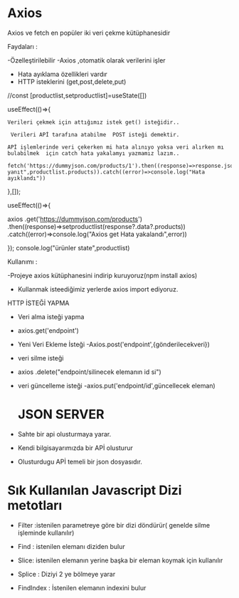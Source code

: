 #  Axios

Axios ve fetch en popüler iki veri çekme kütüphanesidir

Faydaları :

-Özelleştirilebilir
-Axios ,otomatik olarak verilerini işler
- Hata ayıklama özellikleri vardır
- HTTP isteklerini (get,post,delete,put)

 //const [productlist,setproductlist]=useState([])

   useEffect(()=>{

    Verileri çekmek için attığımız istek get() isteğidir..
 
     Verileri APİ tarafına atabilme  POST isteği demektir.

    APİ işlemlerinde veri çekerken mi hata alınıyo yoksa veri alırken mı bulabilmek  için catch hata yakalamyı yazmamız lazım..

    fetch('https://dummyjson.com/products/1').then((response)=>response.json()).then((productlist)=>console.log("2.Dönen yanıt",productlist.products)).catch((error)=>console.log("Hata ayıklandı"))
  },[]);
 


  useEffect(()=>{

axios
.get('https://dummyjson.com/products')
.then((response)=>setproductlist(response?.data?.products))
.catch((error)=>console.log("Axios get Hata yakalandı",error)) 


  });
  console.log("ürünler state",productlist)



Kullanımı :


-Projeye axios kütüphanesini indirip kuruyoruz(npm install axios)
- Kullanmak isteediğimiz  yerlerde axios import ediyoruz.

HTTP İSTEĞİ YAPMA

- Veri alma isteği yapma
- axios.get('endpoint')


- Yeni Veri Ekleme İsteği
-Axios.post('endpoint',{gönderilecekveri})


- veri silme isteği
- axios .delete("endpoint/silinecek elemanın id si")
 
 - veri güncelleme isteği 
 -axios.put('endpoint/id',güncellecek eleman)

   # JSON SERVER

- Sahte bir api olusturmaya yarar.
- Kendi bilgisayarımızda bir APİ olusturur
- Olusturdugu APİ temeli bir json dosyasıdır.



# Sık Kullanılan Javascript Dizi metotları


  - Filter :istenilen parametreye göre bir dizi döndürür( genelde silme işleminde kullanılır)
  

  - Find : istenilen elemanı diziden bulur
  - Slice: istenilen elemanın yerine başka bir eleman koymak için kullanılır
  - Splice : Diziyi 2 ye bölmeye yarar
  - FindIndex : İstenilen elemanın indexini bulur